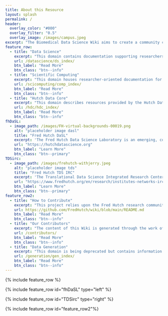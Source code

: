 ```yaml
---
title: About this Resource
layout: splash
permalink: /
header:
  overlay_color: "#000"
  overlay_filter: "0.5"
  overlay_image: /images/campus.jpeg
excerpt: "The Biomedical Data Science Wiki aims to create a community curated knowledgebase for biomedical data science and research computing including guidance on policies, resources and tools supporting data intensive research by researchers at the Fred Hutch and beyond."
feature_row:
  - title: "Data Science"
    excerpt: "This domain contains documentation supporting researchers using biomedical data at the Hutch and beyond curated by the Fred Hutch Data Science Lab."
    url: /datascience/ds_index/
    btn_label: "Read More"
    btn_class: "btn--info"
  - title: "Scientific Computing"
    excerpt: "This domain houses researcher-oriented documentation for high performance computing and data management tools supported by Fred Hutch Center IT as provided by the Scientific Computing group (SciComp). "
    url: /scicomputing/comp_index/
    btn_label: "Read More"
    btn_class: "btn--info"
  - title: "Hutch Data Core"
    excerpt: "This domain describes resources provided by the Hutch Data Core, a group within Shared Resources supporting the bioinformatics and data-intensive research at Fred Hutch downstream of our Shared Resources."
    url: /hdc/hdc_index/
    btn_label: "Read More"
    btn_class: "btn--info"
fhDaSL:
  - image_path: /images/FH-virtual-backgrounds-00019.png
    alt: "placeholder image dasl"
    title: "Fred Hutch DaSL"
    excerpt: 'The Fred Hutch Data Science Laboratory is an emerging, collaborative effort lead by the Fred Hutch Chief Data Officer, Jeff Leek.  '
    url: "https://hutchdatascience.org"
    btn_label: "Learn More"
    btn_class: "btn--primary"
TDSirc:  
  - image_path: /images/frehutch-withjerry.jpeg
    alt: "placeholder image tds"
    title: "Fred Hutch TDS IRC"
    excerpt: 'The Translational Data Science Integrated Research Center, established in 2018, facilitates collaboration between Fred Hutch researchers, data scientists and technology partners such as Amazon and Microsoft, with the goal of ensuring that our investigators can benefit from the latest data science techniques in their quest for new discoveries.'
    url: "https://www.fredhutch.org/en/research/institutes-networks-ircs/translational-data-science-integrated-research-center.html"
    btn_label: "Learn More"
    btn_class: "btn--primary"
feature_row2:
  - title: "How to Contribute"
    excerpt: "This project relies upon the Fred Hutch research community itself to improve, review, expand and evolve over time. The content spans a wide range of research realms and thus we welcome contributions from a similarly wide range of researchers and staff. Find more information on how to contribute here."      
    url: https://github.com/FredHutch/wiki/blob/main/README.md
    btn_label: "Read More"
    btn_class: "btn--info"
  - title: "Our Contributors"
    excerpt: "The content of this Wiki is generated through the work of researcher and staff content providers, novice and expert reviews, and valuable editing input. Find out more about who has made this site what it is here."
    url: /contributors/
    btn_label: "Read More"
    btn_class: "btn--info"
  - title: "Data Generation"
    excerpt: "This domain is being deprecated but contains information that ranges from important IRB and human subjects privacy matters to human specimen banking and processing, to large scale molecular profiling."
    url: /generation/gen_index/
    btn_label: "Read More"
    btn_class: "btn--info"
---
```

{% include feature_row %}

{% include feature_row id="fhDaSL" type="left" %}

{% include feature_row id="TDSirc" type="right" %}

{% include feature_row id="feature_row2"%}
